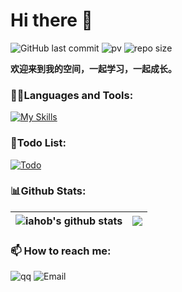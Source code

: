 # Hi there 👋
<!-- 
![GitHub fallower](https://img.shields.io/github/followers/iahob?style=social)
-->

![GitHub last commit](https://img.shields.io/github/last-commit/iahob/iahob)
![pv](https://pageview.vercel.app/?github_user=iahob)
![repo size](https://img.shields.io/github/repo-size/iahob/iahob?logo=files)

**欢迎来到我的空间，一起学习，一起成长。** 

 
<!-- 
![](https://img.shields.io/github/followers/iahob?style=social)
![](https://img.shields.io/github/stars/iahob?style=social)
 -->
 
### 👨‍💻Languages and Tools:
[![My Skills](https://skillicons.dev/icons?i=go,redis,vim,cpp,mysql,mongodb,py,linux,git,c,lua,django&theme=dark)](https://skillicons.dev)

### 📝Todo List:
[![Todo](https://skillicons.dev/icons?i=docker,kubernetes,nginx,cmake,rust&theme=dark)](https://skillicons.dev)

<!-- Centering Icons -->
<!--
<p align="center">
  <a href="https://skillicons.dev">
    <img src="https://skillicons.dev/icons?i=go,redis,cpp,mysql,mongodb,py,vim,linux,git,c,lua,django" />
  </a>
</p>
-->
<!--
[![Top Langs](https://github-readme-stats.vercel.app/api/top-langs/?username=iahob&layout=compact)](https://github.com/anuraghazra/github-readme-stats)
https://github.com/leoyaojy/tips/issues/11
-->
<!--
- 🔭 I’m currently working on ...
- 🌱 I’m currently learning ...
- 👯 I’m looking to collaborate on ...
- 🤔 I’m looking for help with ...
- 💬 Ask me about ...
- 📫 How to reach me: ...
- 😄 Pronouns: ...
- ⚡ Fun fact: ...
-->
<!--
![Leolin49's GitHub stats](https://github-readme-stats.vercel.app/api?username=iahob&show_icons=true&theme=gradient)
-->
### 📊Github Stats:
| <img align="center" src="https://github-readme-stats.vercel.app/api?username=iahob&show_icons=true&include_all_commits=true&hide_border=true&theme=tokyonight" alt="iahob's github stats" /> | <img align="center" src="https://github-readme-stats.vercel.app/api/top-langs/?username=iahob&layout=compact&hide_border=true&theme=radical" /> |
| ------------- | ------------- |

### 📫 How to reach me:
![qq](https://img.shields.io/badge/QQ-386647608-blueviolet?logo=tencentqq)
![Email](https://img.shields.io/badge/mail-386647608%40qq.com-ff69b4?logo=maildotru)

